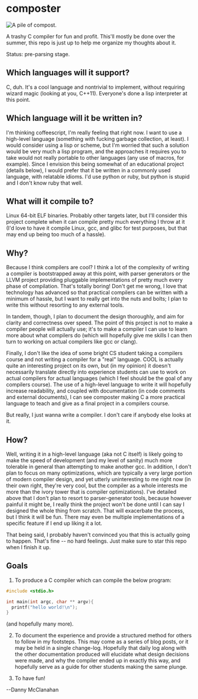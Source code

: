 composter
=========

![A pile of compost.](http://compostcab.com/wp-content/uploads/2012/11/sprout.png)

A trashy C compiler for fun and profit. This'll mostly be done over the summer, this repo is just up to help me organize my thoughts about it.

Status: pre-parsing stage.

## Which languages will it support?

C, duh. It's a cool language and nontrivial to implement, without requiring wizard magic (looking at you, C++11). Everyone's done a lisp interpreter at this point.

## Which language will it be written in?

I'm thinking coffeescript, I'm really feeling that right now. I want to use a high-level language (something with fucking garbage collection, at least). I would consider using a lisp or scheme, but I'm worried that such a solution would be very much a lisp program, and the approaches it requires you to take would not really portable to other languages (any use of macros, for example). Since I envision this being somewhat of an educational project (details below), I would prefer that it be written in a commonly used language, with relatable idioms. I'd use python or ruby, but python is stupid and I don't know ruby that well.

## What will it compile to?

Linux 64-bit ELF binaries. Probably other targets later, but I'll consider this project complete when it can compile pretty much everything I throw at it (I'd love to have it compile Linux, gcc, and glibc for test purposes, but that may end up being too much of a hassle).

## Why?

Because I think compilers are cool? I think a lot of the complexity of writing a compiler is bootstrapped away at this point, with parser generators or the LLVM project providing pluggable implementations of pretty much every phase of compilation. That's totally boring! Don't get me wrong, I love that technology has advanced so that practical compilers can be written with a minimum of hassle, but I want to really get into the nuts and bolts; I plan to write this without resorting to any external tools.

In tandem, though, I plan to document the design thoroughly, and aim for clarity and correctness over speed. The point of this project is not to make a compiler people will actually use; it's to make a compiler I can use to learn more about what compilers do (which will hopefully give me skills I can then turn to working on actual compilers like gcc or clang).

Finally, I don't like the idea of some bright CS student taking a compilers course and not writing a compiler for a "real" language. COOL is actually quite an interesting project on its own, but (in my opinion) it doesn't necessarily translate directly into experience students can use to work on actual compilers for actual languages (which I feel should be the goal of any compilers course). The use of a high-level language to write it will hopefully increase readability, and coupled with documentation (in code comments and external documents), I can see composter making C a more practical language to teach and give as a final project in a compilers course.

But really, I just wanna write a compiler. I don't care if anybody else looks at it.

## How?

Well, writing it in a high-level language (aka not C itself) is likely going to make the speed of development (and my level of sanity) much more tolerable in general than attempting to make another gcc. In addition, I don't plan to focus on many optimizations, which are typically a very large portion of modern compiler design, and yet utterly uninteresting to me right now (in their own right, they're very cool, but the compiler as a whole interests me more than the ivory tower that is compiler optimizations). I've detailed above that I don't plan to resort to parser-generator tools, because however painful it might be, I really think the project won't be done until I can say I designed the whole thing from scratch. That will exacerbate the process, but I think it will be fun. There may even be multiple implementations of a specific feature if I end up liking it a lot.

That being said, I probably haven't convinced you that this is actually going to happen. That's fine -- no hard feelings. Just make sure to star this repo when I finish it up.

## Goals

1. To produce a C compiler which can compile the below program:
  ```c
  #include <stdio.h>

  int main(int argc, char ** argv){
    printf("hello world!\n");
  }
  ```
  (and hopefully many more).

2. To document the experience and provide a structured method for others to follow in my footsteps. This may come as a series of blog posts, or it may be held in a single change-log. Hopefully that daily log along with the other documentation produced will elucidate what design decisions were made, and why the compiler ended up in exactly this way, and hopefully serve as a guide for other students making the same plunge.

3. To have fun!

--Danny McClanahan
